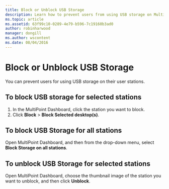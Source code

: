 ```yaml
---
title: Block or Unblock USB Storage
description: Learn how to prevent users from using USB storage on MultiPoint stations
ms.topic: article
ms.assetid: 63f99c10-0289-4e79-b596-7c19160b3ad0
author: robinharwood
manager: dongill
ms.author: wscontent
ms.date: 08/04/2016
---
```

# Block or Unblock USB Storage
You can prevent users for using USB storage on their user stations.

## To block USB storage for selected stations
1. In the MultiPoint Dashboard, click the station you want to block.
2. Click **Block** > **Block Selected desktop(s)**.

## To block USB Storage for all stations
Open MultiPoint Dashboard, and then from the drop-down menu, select **Block Storage on all stations**.

## To unblock USB Storage for selected stations
Open MultiPoint Dashboard, choose the thumbnail image of the station you want to unblock, and then click **Unblock**.